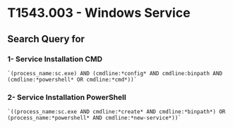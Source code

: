 # T1543.003 - Windows Service
## Search Query for 
### 1- Service Installation CMD
	`(process_name:sc.exe) AND (cmdline:*config* AND cmdline:binpath AND (cmdline:*powershell* OR cmdline:*cmd*))`
### 2- Service Installation PowerShell
	`((process_name:sc.exe AND cmdline:*create* AND cmdline:*binpath*) OR (process_name:*powershell* AND cmdline:*new-service*))`